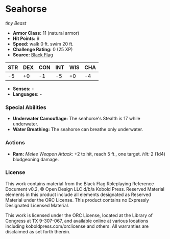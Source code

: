 # Seahorse

*tiny* *Beast*

- **Armor Class:** 11 (natural armor)
- **Hit Points:** 9 
- **Speed:** walk 0 ft. swim 20 ft.
- **Challenge Rating:** 0 (25 XP)
- **Source:** [Black Flag](https://koboldpress.com/kpstore/product/tovrpg-pg-mv/)

| STR | DEX | CON | INT | WIS | CHA |
| --- | --- | --- | --- | --- | --- |
| -5 | +0 | -1 | -5 | +0 | -4 |

- **Senses:** -
- **Languages:** -

### Special Abilities

- **Underwater Camouflage:** The seahorse's Stealth is 17 while underwater.
- **Water Breathing:** The seahorse can breathe only underwater.

### Actions

- **Ram:** _Melee Weapon Attack:_ +2 to hit, reach 5 ft., one target. _Hit:_ 2 (1d4) bludgeoning damage.


### License

This work contains material from the Black Flag Roleplaying Reference Document v0.2, © Open Design LLC d/b/a Kobold Press. Reserved Material elements in this product include all elements designated as Reserved Material under the ORC License. This product contains no Expressly Designated Licensed Material.

This work is licensed under the ORC License, located at the Library of Congress at TX 9-307-067, and available online at various locations including koboldpress.com/orclicense and others. All warranties are disclaimed as set forth therein.
